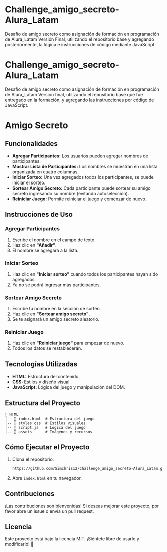 # Challenge_amigo_secreto-Alura_Latam
Desafío de amigo secreto como asignación de formación en programación de Alura_Latam
Versión Final, utilizando el repositorio base y agregando posteriormente, la lógica e instrucciones de código mediante JavaScript

# Challenge_amigo_secreto-Alura_Latam
Desafío de amigo secreto como asignación de formación en programación de Alura_Latam
Versión final, utilizando el repositorio base que fue entregado en la formación, y agregando las instrucciones por código de JavaScript.

# Amigo Secreto

## Funcionalidades
- **Agregar Participantes:** Los usuarios pueden agregar nombres de participantes.
- **Mostrar Lista de Participantes:** Los nombres se muestran en una lista organizada en cuatro columnas.
- **Iniciar Sorteo:** Una vez agregados todos los participantes, se puede iniciar el sorteo.
- **Sortear Amigo Secreto:** Cada participante puede sortear su amigo secreto ingresando su nombre (evitando autoselección).
- **Reiniciar Juego:** Permite reiniciar el juego y comenzar de nuevo.

## Instrucciones de Uso
### Agregar Participantes
1. Escribe el nombre en el campo de texto.
2. Haz clic en **"Añadir"**.
3. El nombre se agregará a la lista.

### Iniciar Sorteo
1. Haz clic en **"Iniciar sorteo"** cuando todos los participantes hayan sido agregados.
2. Ya no se podrá ingresar más participantes.

### Sortear Amigo Secreto
1. Escribe tu nombre en la sección de sorteo.
2. Haz clic en **"Sortear amigo secreto"**.
3. Se te asignará un amigo secreto aleatorio.

### Reiniciar Juego
1. Haz clic en **"Reiniciar juego"** para empezar de nuevo.
2. Todos los datos se restablecerán.

## Tecnologías Utilizadas
- **HTML:** Estructura del contenido.
- **CSS:** Estilos y diseño visual.
- **JavaScript:** Lógica del juego y manipulación del DOM.

## Estructura del Proyecto
```
📂 HTML
│-- 📜 index.html  # Estructura del juego
│-- 📜 styles.css  # Estilos visuales
│-- 📜 script.js   # Lógica del juego
│-- 📂 assets      # Imágenes y recursos
```

## Cómo Ejecutar el Proyecto
1. Clona el repositorio:
   ```sh
   https://github.com/Simchris12/Challenge_amigo_secreto-Alura_Latam.git
   ```
2. Abre `index.html` en tu navegador.

## Contribuciones
¡Las contribuciones son bienvenidas! Si deseas mejorar este proyecto, por favor abre un issue o envía un pull request. 

## Licencia
Este proyecto está bajo la licencia MIT. ¡Siéntete libre de usarlo y modificarlo! 🎉



